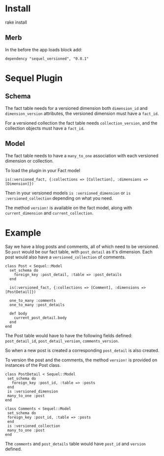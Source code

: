 # Install
rake install

## Merb

In the before the app loads block add:

	dependency "sequel_versioned", "0.0.1" 

# Sequel Plugin

## Schema

The fact table needs for a versioned dimension both `dimension_id` and `dimension_version` attributes, the versioned dimension must have a `fact_id`.

For a versioned collection the fact table needs `collection_version`, and the collection objects must have a `fact_id`. 


## Model

The fact table needs to have a `many_to_one` association with each versioned dimension or collection.

To load the plugin in your Fact model
	
	is(:versioned_fact, {:collections => [Collection], :dimensions => [Dimension]})  
  

Then in your versioned models `is :versioned_dimension` or `is :versioned_collection` depending on what you need.

The method `version!` is available on the fact model, along with `current_dimension` and `current_collection`.

# Example

Say we have a blog posts and comments, all of which need to be versioned.
So `post` would be our fact table, with `post_detail` as it's dimension. Each post would also have a `versioned_collection` of comments.

    class Post < Sequel::Model
      set_schema do
        foreign_key :post_detail, :table => :post_details
      end
      
      is(:versioned_fact, {:collections => [Comment], :dimensions => [PostDetail]})  
      
      one_to_many :comments
      one_to_many :post_details
  
      def body
        current_post_detail.body
      end
    end
    
The Post table would have to have the following fields defined: `post_detail_id`, `post_detail_version`, `comments_version`.

So when a new post is created a corresponding `post_detail` is also created. 

To version the post and the comments, the method `version!` is provided on instances of the Post class.
    
    class PostDetail < Sequel::Model
     set_schema do
       foreign_key :post_id, :table => :posts
     end
     is :versioned_dimension
     many_to_one :post
    end

    class Comments < Sequel::Model
     set_schema do
     foreign_key :post_id, :table => :posts
     end
     is :versioned_collection
     many_to_one :post
    end
    
The `comments` and `post_details` table would have `post_id` and `version` defined.